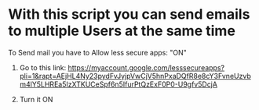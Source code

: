 # With this script you can send emails to multiple Users at the same time
To Send mail you have to Allow less secure apps: "ON"

1. Go to this link:
  https://myaccount.google.com/lesssecureapps?pli=1&rapt=AEjHL4Ny23pydFvJyjpVwCjV5hnPxaDQfR8e8cY3FvneUzvbm4lY5LHREa5IzXTKUCeSpf6n5IfurPtQzExF0P0-U9gfv5DcjA

2. Turn it ON
